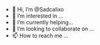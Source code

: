 - 👋 Hi, I’m @Sadcalixo
- 👀 I’m interested in ...
- 🌱 I’m currently helping...
- 💞️ I’m looking to collaborate on ...
- 📫 How to reach me ...

<!---
Sadcalixo/Sadcalixo is a ✨ special ✨ repository because its `README.md` (this file) appears on your GitHub profile.
You can click the Preview link to take a look at your changes.
--->
